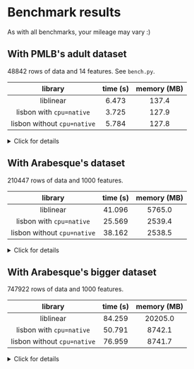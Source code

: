 # Benchmark results

As with all benchmarks, your mileage may vary :)

## With PMLB's adult dataset

48842 rows of data and 14 features. See `bench.py`.

| library | time (s) | memory (MB) |
| :-: | :-: | :-: |
| liblinear | 6.473 | 137.4 |
| lisbon with `cpu=native` | 3.725 | 127.9 |
| lisbon without `cpu=native` | 5.784 | 127.8 |

<details><summary>Click for details</summary>
<p>

`liblinear`

```
liblinear took 6.473016023635864 seconds and 1000 iterations
last 10 coefficients:  [[ 0.00066071  0.00200457  0.0010956   0.00202347  0.00089573 -0.00021549
  -0.00014445 -0.00031917  0.00087296  0.01139567]]
Intercept:  [0.00033345]
Max memory usage:  137.41015625
```

With `RUSTFLAGS='-C target-cpu=native'`

```
lisbon took 3.725350856781006 seconds and 1000 iterations
last 10 coefficients:  [[ 0.00066071  0.00200457  0.0010956   0.00202347  0.00089573 -0.00021549
  -0.00014445 -0.00031917  0.00087296  0.01139567]]
Intercept:  [0.00033345]
Max memory usage:  127.85546875
```

Without `RUSTFLAGS='-C target-cpu=native'`

```
lisbon took 5.783940315246582 seconds and 1000 iterations
last 10 coefficients:  [[ 0.00066071  0.00200457  0.0010956   0.00202347  0.00089573 -0.00021549
  -0.00014445 -0.00031917  0.00087296  0.01139567]]
Intercept:  [0.00033345]
Max memory usage:  127.75390625
```
  
</p>
</details>

## With Arabesque's dataset

210447 rows of data and 1000 features.

| library | time (s) | memory (MB) |
| :-: | :-: | :-: |
| liblinear | 41.096 | 5765.0 |
| lisbon with `cpu=native` | 25.569 | 2539.4 |
| lisbon without `cpu=native` | 38.162 | 2538.5 |

<details><summary>Click for details</summary>
<p>

`liblinear`

```
liblinear took 41.09577989578247 seconds and 8200 iterations
last 10 coefficients:  [[ 2.16037238  0.47328366  2.19392385  0.87080528  1.58050211 -0.61958832
  -0.70398499  0.1571059  -0.79993815 -3.43818232]]
Intercept:  [-0.14189001]
Max memory usage:  5765.00390625
```

With `RUSTFLAGS='-C target-cpu=native'`

```
lisbon took 25.569344520568848 seconds and 8200 iterations
last 10 coefficients:  [[ 2.16037238  0.47328366  2.19392385  0.87080528  1.58050211 -0.61958832
  -0.70398499  0.1571059  -0.79993815 -3.43818232]]
Intercept:  [-0.14189001]
Max memory usage:  2539.4375

```

Without `RUSTFLAGS='-C target-cpu=native'`

```
lisbon took 38.161619424819946 seconds and 8200 iterations
last 10 coefficients:  [[ 2.16037238  0.47328366  2.19392385  0.87080528  1.58050211 -0.61958832
  -0.70398499  0.1571059  -0.79993815 -3.43818232]]
Intercept:  [-0.14189001]
Max memory usage:  2538.50390625
```
  
    
</p>
</details>

## With Arabesque's bigger dataset

747922 rows of data and 1000 features.


| library | time (s) | memory (MB) |
| :-: | :-: | :-: |
| liblinear | 84.259 | 20205.0 |
| lisbon with `cpu=native` | 50.791 | 8742.1 |
| lisbon without `cpu=native` | 76.959 | 8741.7 |

<details><summary>Click for details</summary>
<p>

`liblinear`

```
liblinear took 84.25864148139954 seconds and 10000 iterations
last 10 coefficients:  [[-2.03525229  2.05070747  0.26083448  0.97163776  2.89743793  1.46319187
   3.3082313  -3.31360901  0.31717845 -4.85035968]]
Intercept:  [0.55134394]
Max memory usage:  20204.97265625
```

With `RUSTFLAGS='-C target-cpu=native'`

```
lisbon took 50.790966272354126 seconds and 10000 iterations
last 10 coefficients:  [[-2.03525229  2.05070747  0.26083448  0.97163776  2.89743793  1.46319187
   3.3082313  -3.31360901  0.31717845 -4.85035968]]
Intercept:  [0.55134394]
Max memory usage:  8742.1484375
```

Without `RUSTFLAGS='-C target-cpu=native'`

```
lisbon took 76.95874190330505 seconds and 10000 iterations
last 10 coefficients:  [[-2.03525229  2.05070747  0.26083448  0.97163776  2.89743793  1.46319187
   3.3082313  -3.31360901  0.31717845 -4.85035968]]
Intercept:  [0.55134394]
Max memory usage:  8741.66015625
```
